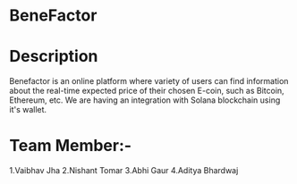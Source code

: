 # BeneFactor

# Description

Benefactor is an online platform where variety of users can find information about the real-time expected price of their chosen E-coin, such as Bitcoin, Ethereum, etc. We are having an integration with Solana blockchain using it's wallet.

# Team Member:-
1.Vaibhav Jha
2.Nishant Tomar
3.Abhi Gaur
4.Aditya Bhardwaj
